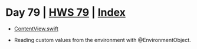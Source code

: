 # Day 79 | [HWS 79](https://www.hackingwithswift.com/100/swiftui/7) | [Index](https://github.com/JulesMoorhouse/100DaysOfSwiftUI/blob/main/README.md)

- [ContentView.swift](https://github.com/JulesMoorhouse/100DaysOfSwiftUI/blob/main/P16%20HotProspects/P16%20HotProspects/ContentView.swift)

- Reading custom values from the environment with @EnvironmentObject.